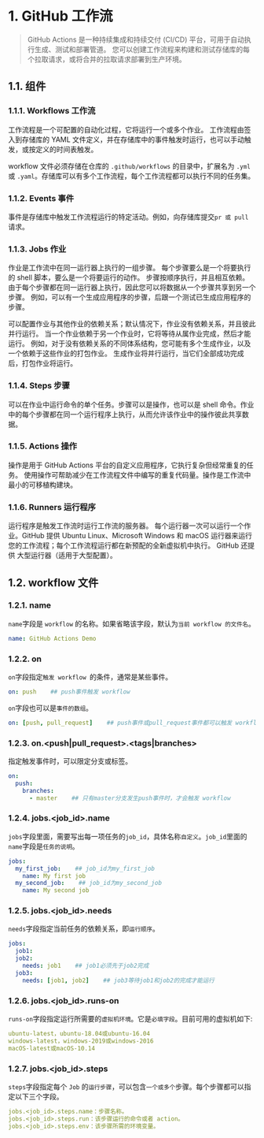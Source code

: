 # 1. GitHub 工作流
>GitHub Actions 是一种持续集成和持续交付 (CI/CD) 平台，可用于自动执行生成、测试和部署管道。 您可以创建工作流程来构建和测试存储库的每个拉取请求，或将合并的拉取请求部署到生产环境。

## 1.1. 组件
### 1.1.1. Workflows 工作流
工作流程是一个可配置的自动化过程，它将运行一个或多个作业。 工作流程由签入到存储库的 YAML 文件定义，并在存储库中的事件触发时运行，也可以手动触发，或按定义的时间表触发。

workflow 文件必须存储在仓库的 `.github/workflows` 的目录中，扩展名为 `.yml` 或 `.yaml`。存储库可以有多个工作流程，每个工作流程都可以执行不同的任务集。

### 1.1.2. Events 事件
事件是存储库中触发工作流程运行的特定活动。例如，向存储库提交`pr 或 pull `请求。

### 1.1.3. Jobs 作业
作业是工作流中在同一运行器上执行的一组步骤。 每个步骤要么是一个将要执行的 shell 脚本，要么是一个将要运行的动作。 步骤按顺序执行，并且相互依赖。 由于每个步骤都在同一运行器上执行，因此您可以将数据从一个步骤共享到另一个步骤。 例如，可以有一个生成应用程序的步骤，后跟一个测试已生成应用程序的步骤。

可以配置作业与其他作业的依赖关系；默认情况下，作业没有依赖关系，并且彼此并行运行。 当一个作业依赖于另一个作业时，它将等待从属作业完成，然后才能运行。 例如，对于没有依赖关系的不同体系结构，您可能有多个生成作业，以及一个依赖于这些作业的打包作业。 生成作业将并行运行，当它们全部成功完成后，打包作业将运行。

### 1.1.4. Steps 步骤
可以在作业中运行命令的单个任务。步骤可以是操作，也可以是 shell 命令。作业中的每个步骤都在同一个运行程序上执行，从而允许该作业中的操作彼此共享数据。

### 1.1.5. Actions 操作
操作是用于 GitHub Actions 平台的自定义应用程序，它执行复杂但经常重复的任务。 使用操作可帮助减少在工作流程文件中编写的重复代码量。操作是工作流中最小的可移植构建块。

### 1.1.6. Runners 运行程序
运行程序是触发工作流时运行工作流的服务器。 每个运行器一次可以运行一个作业。GitHub 提供 Ubuntu Linux、Microsoft Windows 和 macOS 运行器来运行您的工作流程；每个工作流程运行都在新预配的全新虚拟机中执行。 GitHub 还提供 大型运行器（适用于大型配置）。

## 1.2. workflow 文件
### 1.2.1. name
`name`字段是 `workflow` 的名称。如果省略该字段，默认为`当前 workflow 的文件名`。

```yaml
name: GitHub Actions Demo
```

### 1.2.2. on
`on`字段指定`触发 workflow `的条件，通常是某些事件。

```yaml
on: push    ## push事件触发 workflow
```

`on`字段也可以是`事件的数组`。

```yaml
on: [push, pull_request]    ## push事件或pull_request事件都可以触发 workflow
```

### 1.2.3. on.<push|pull_request>.<tags|branches>
指定触发事件时，可以限定分支或标签。

```yaml
on:
  push:
    branches:
      - master    ## 只有master分支发生push事件时，才会触发 workflow
```

### 1.2.4. jobs.<job_id>.name
`jobs`字段里面，需要写出每一项任务的`job_id`，具体名称`自定义`。`job_id`里面的`name`字段是`任务的说明`。

```yaml
jobs:
  my_first_job:    ## job_id为my_first_job
    name: My first job
  my_second_job:    ## job_id为my_second_job
    name: My second job
```

### 1.2.5. jobs.<job_id>.needs
`needs`字段指定当前任务的依赖关系，即`运行顺序`。

```yaml
jobs:
  job1:
  job2:
    needs: job1    ## job1必须先于job2完成
  job3:
    needs: [job1, job2]    ## job3等待job1和job2的完成才能运行
```

### 1.2.6. jobs.<job_id>.runs-on
`runs-on`字段指定运行所需要的`虚拟机环境`。它是`必填字段`。目前可用的虚拟机如下:

```yaml
ubuntu-latest，ubuntu-18.04或ubuntu-16.04
windows-latest，windows-2019或windows-2016
macOS-latest或macOS-10.14
```

### 1.2.7. jobs.<job_id>.steps
`steps`字段指定每个 `Job` 的`运行步骤`，可以包含`一个或多个`步骤。每个步骤都可以指定以下三个字段。

```yaml
jobs.<job_id>.steps.name：步骤名称。
jobs.<job_id>.steps.run：该步骤运行的命令或者 action。
jobs.<job_id>.steps.env：该步骤所需的环境变量。
```